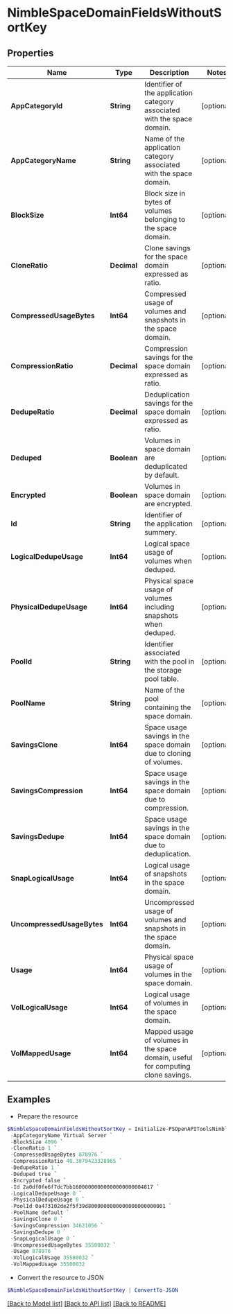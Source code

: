 # NimbleSpaceDomainFieldsWithoutSortKey
## Properties

Name | Type | Description | Notes
------------ | ------------- | ------------- | -------------
**AppCategoryId** | **String** | Identifier of the application category associated with the space domain. | [optional] 
**AppCategoryName** | **String** | Name of the application category associated with the space domain. | [optional] 
**BlockSize** | **Int64** | Block size in bytes of volumes belonging to the space domain. | [optional] 
**CloneRatio** | **Decimal** | Clone savings for the space domain expressed as ratio. | [optional] 
**CompressedUsageBytes** | **Int64** | Compressed usage of volumes and snapshots in the space domain. | [optional] 
**CompressionRatio** | **Decimal** | Compression savings for the space domain expressed as ratio. | [optional] 
**DedupeRatio** | **Decimal** | Deduplication savings for the space domain expressed as ratio. | [optional] 
**Deduped** | **Boolean** | Volumes in space domain are deduplicated by default. | [optional] 
**Encrypted** | **Boolean** | Volumes in space domain are encrypted. | [optional] 
**Id** | **String** | Identifier of the application summery. | [optional] 
**LogicalDedupeUsage** | **Int64** | Logical space usage of volumes when deduped. | [optional] 
**PhysicalDedupeUsage** | **Int64** | Physical space usage of volumes including snapshots when deduped. | [optional] 
**PoolId** | **String** | Identifier associated with the pool in the storage pool table. | [optional] 
**PoolName** | **String** | Name of the pool containing the space domain. | [optional] 
**SavingsClone** | **Int64** | Space usage savings in the space domain due to cloning of volumes. | [optional] 
**SavingsCompression** | **Int64** | Space usage savings in the space domain due to compression. | [optional] 
**SavingsDedupe** | **Int64** | Space usage savings in the space domain due to deduplication. | [optional] 
**SnapLogicalUsage** | **Int64** | Logical usage of snapshots in the space domain. | [optional] 
**UncompressedUsageBytes** | **Int64** | Uncompressed usage of volumes and snapshots in the space domain. | [optional] 
**Usage** | **Int64** | Physical space usage of volumes in the space domain. | [optional] 
**VolLogicalUsage** | **Int64** | Logical usage of volumes in the space domain. | [optional] 
**VolMappedUsage** | **Int64** | Mapped usage of volumes in the space domain, useful for computing clone savings. | [optional] 

## Examples

- Prepare the resource
```powershell
$NimbleSpaceDomainFieldsWithoutSortKey = Initialize-PSOpenAPIToolsNimbleSpaceDomainFieldsWithoutSortKey  -AppCategoryId 360000000000000000000000000000000000000006 `
 -AppCategoryName Virtual Server `
 -BlockSize 4096 `
 -CloneRatio 1 `
 -CompressedUsageBytes 878976 `
 -CompressionRatio 40.3879423328965 `
 -DedupeRatio 1 `
 -Deduped true `
 -Encrypted false `
 -Id 2a0df0fe6f7dc7bb16000000000000000000004817 `
 -LogicalDedupeUsage 0 `
 -PhysicalDedupeUsage 0 `
 -PoolId 0a473102de2f5f39d8000000000000000000000001 `
 -PoolName default `
 -SavingsClone 0 `
 -SavingsCompression 34621056 `
 -SavingsDedupe 0 `
 -SnapLogicalUsage 0 `
 -UncompressedUsageBytes 35500032 `
 -Usage 878976 `
 -VolLogicalUsage 35500032 `
 -VolMappedUsage 35500032
```

- Convert the resource to JSON
```powershell
$NimbleSpaceDomainFieldsWithoutSortKey | ConvertTo-JSON
```

[[Back to Model list]](../README.md#documentation-for-models) [[Back to API list]](../README.md#documentation-for-api-endpoints) [[Back to README]](../README.md)

